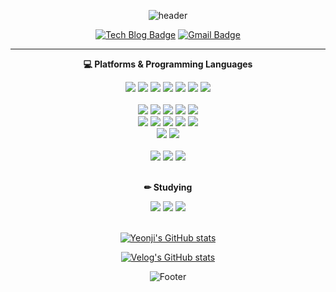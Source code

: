 <div align="center">
  
![header](https://capsule-render.vercel.app/api?type=Waving&color=timeAuto&height=200&section=header&text=Yeonji%20Kim&fontSize=70)
  
[![Tech Blog Badge](http://img.shields.io/badge/Velog-3DDC84?style=flat-square&logo=Blogger&&logoColor=white&link=https://velog.io/@rladuswl/)](https://velog.io/@rladuswl/)
[![Gmail Badge](https://img.shields.io/badge/Gmail-d14836?style=flat-square&logo=Gmail&logoColor=white&link=mailto:snugyun01@gmail.com)](mailto:snugyun01@gmail.com)

----
  
**💻 Platforms & Programming Languages**

<img src="https://img.shields.io/badge/Java-007396?style=flat&logo=Java&logoColor=white" />
<img src="https://img.shields.io/badge/Python-3776AB?style=flat&logo=Python&logoColor=white" />
<img src="https://img.shields.io/badge/C-A8B9CC?style=flat&logo=C&logoColor=white" />
<img src="https://img.shields.io/badge/HTML5-E34F26?style=flat&logo=HTML5&logoColor=white" />
<img src="https://img.shields.io/badge/CSS3-1572B6?style=flat&logo=CSS3&logoColor=white" />
<img src="https://img.shields.io/badge/JavaScript-F7DF1E?style=flat&logo=JavaScript&logoColor=white" />
<img src="https://img.shields.io/badge/Linux-FCC624?style=flat&logo=Linux&logoColor=white" />
  
<br>
<br>

<img src="https://img.shields.io/badge/Spring Boot-6DB33F?style=flat-square&logo=Spring Boot&logoColor=white"/>
<img src="https://img.shields.io/badge/Spring Security-6DB33F?style=flat-square&logo=Spring Security&logoColor=white"/>
<img src="https://img.shields.io/badge/MySQL-4479A1?style=flat-square&logo=MySQL&logoColor=white"/>
<img src="https://img.shields.io/badge/MariaDB-003545?style=flat-square&logo=MariaDB&logoColor=white"/>
<img src="https://img.shields.io/badge/Amazon AWS-FF9900?style=flat-square&logo=Amazon AWS&logoColor=white"/>
<br>
<img src="https://img.shields.io/badge/Amazon S3-569A31?style=flat-square&logo=Amazon S3&logoColor=white"/>
<img src="https://img.shields.io/badge/Amazon RDS-527FFF?style=flat-square&logo=Amazon RDS&logoColor=white"/>
<img src="https://img.shields.io/badge/Amazon EC2-FF9900?style=flat-square&logo=Amazon EC2&logoColor=white"/>
<img src="https://img.shields.io/badge/NGINX-009639?style=flat-square&logo=NGINX&logoColor=white"/>
<img src="https://img.shields.io/badge/GitHub Actions-2088FF?style=flat-square&logo=GitHub Actions&logoColor=white"/>
<br>
<img src="https://img.shields.io/badge/AWS Elastic Beanstalk-FF9900?style=flat-square&logo=Elastic&logoColor=white"/>
<img src="https://img.shields.io/badge/JUnit5-25A162?style=flat-square&logo=JUnit5&logoColor=white"/>
<br>
<br>
<img src="https://img.shields.io/badge/Jupyter-F37626?style=flat-square&logo=Jupyter&logoColor=white"/>
<img src="https://img.shields.io/badge/Swagger-85EA2D?style=flat-square&logo=Swagger&logoColor=white"/>
<img src="https://img.shields.io/badge/DataGrip-000000?style=flat-square&logo=DataGrip&logoColor=white"/>
  
<br>
<br>
  
**✏ Studying**

<img src="https://img.shields.io/badge/Google Cloud Platform-4285F4?style=flat&logo=Google Cloud&logoColor=white" />
<img src="https://img.shields.io/badge/Kotlin-7F52FF?style=flat&logo=Kotlin&logoColor=white" />
<img src="https://img.shields.io/badge/Google Analytics-E37400?style=flat&logo=Google Analytics&logoColor=white" />
  
<br>
<br>

[![Yeonji's GitHub stats](https://github-readme-stats.vercel.app/api?username=rladuswl)](https://github.com/rladuswl/github-readme-stats)

[![Velog's GitHub stats](https://velog-readme-stats.vercel.app/api?name=rladuswl)](https://github.com/eungyeole/velog-readme-stats)
  

![Footer](https://capsule-render.vercel.app/api?type=waving&color=timeAuto&height=200&section=footer)
  
</div>


<!--
**rladuswl/rladuswl** is a ✨ _special_ ✨ repository because its `README.md` (this file) appears on your GitHub profile.

Here are some ideas to get you started:

- 🔭 I’m currently working on ...
- 🌱 I’m currently learning ...
- 👯 I’m looking to collaborate on ...
- 🤔 I’m looking for help with ...
- 💬 Ask me about ...
- 📫 How to reach me: ...
- 😄 Pronouns: ...
- ⚡ Fun fact: ...
-->
